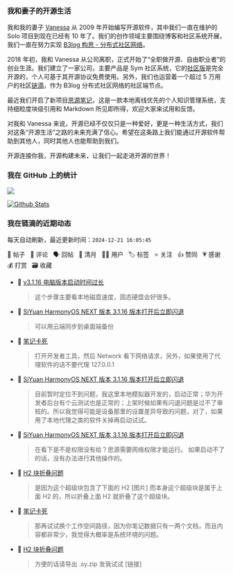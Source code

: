 ### 我和妻子的开源生活

我和我的妻子 [Vanessa](https://github.com/Vanessa219) 从 2009 年开始编写开源软件，其中我们一直在维护的 Solo 项目到现在已经有 10 年了。我们的创作领域主要围绕博客和社区系统开展，我们一直在努力实现 [B3log 构思 - 分布式社区网络](https://ld246.com/article/1546941897596)。

2018 年初，我和 Vanessa 从公司离职，正式开始了“全职做开源、自由职业者”的创业生涯。我们建立了一家公司，主要产品是 Sym 社区系统，它的[社区版](https://github.com/88250/symphony)是完全开源的，个人可基于其开源协议免费使用。另外，我们也运营着一个超过 5 万用户的社区[链滴](https://ld246.com)，作为 B3log 分布式社区网络的社区端节点。

最近我们开启了新项目[思源笔记](https://github.com/siyuan-note/siyuan)，这是一款本地离线优先的个人知识管理系统，支持细粒度块级引用和 Markdown 所见即所得，欢迎大家来试用和反馈。

对我和 Vanessa 来说，开源已经不仅仅只是一种爱好，更是一种生活方式，我们对这条“开源生活”之路的未来充满了信心。希望在这条路上我们能通过开源软件帮助到其他人，同时其他人也能帮助到我们。

开源连接你我，开源构建未来，让我们一起走进开源的世界！

### 我在 GitHub 上的统计

<a title="Hits" target="_blank" href="https://github.com/88250/88250"><img src="https://hits.b3log.org/88250/88250.svg"></a>

[![Github Stats](https://github-readme-stats.vercel.app/api?username=88250&theme=tokyonight&show_icons=true)](https://github.com/88250)

<!--events start -->

### 我在链滴的近期动态

每天自动刷新，最近更新时间：`2024-12-21 16:05:45`

📝 帖子 &nbsp; 💬 评论 &nbsp; 🗣 回帖 &nbsp; 🌙 清月 &nbsp; 👨‍💻 用户 &nbsp; 🏷️ 标签 &nbsp; ⭐️ 关注 &nbsp; 👍 赞同 &nbsp; 💗 感谢 &nbsp; 💰 打赏 &nbsp; 🗃 收藏

* 💬 [v3.1.16 电脑版本启动时间过长](https://ld246.com/article/1734719740155/comment/1734765146055#comments)

  > 这个步骤主要看本地磁盘速度，固态硬盘会好很多。
* 💬 [SiYuan HarmonyOS NEXT 版本 3.1.16 版本打开后立即闪退](https://ld246.com/article/1734688111205/comment/1734765096598#comments)

  > 可以用云端同步到桌面端备份
* 💬 [笔记卡死](https://ld246.com/article/1734540020647/comment/1734753384347#comments)

  > 打开开发者工具，然后 Network 看下网络请求，另外，如果使用了代理软件的话不要代理 127.0.0.1
* 💬 [SiYuan HarmonyOS NEXT 版本 3.1.16 版本打开后立即闪退](https://ld246.com/article/1734688111205/comment/1734752608145#comments)

  > 目前暂时定位不到问题，我这里本地模拟器开发的，启动正常；华为开发者后台有个云测试也是正常的；上架时候如果有闪退问题是过不了审核的。所以我觉得可能是设备那里的设置差异导致的问题，对了，如果用了本地代理之类的软件关掉再启动试试。
* 💬 [SiYuan HarmonyOS NEXT 版本 3.1.16 版本打开后立即闪退](https://ld246.com/article/1734688111205/comment/1734752083587#comments)

  > 在看下是不是权限没有给？思源需要网络权限才能运行。 如果启动不了的话，没有办法进行其他操作的。
* 💬 [H2 块折叠问题](https://ld246.com/article/1734748753368/comment/1734750900182#comments)

  > 是因为这个超级块包含了下面的 H2 [图片] 而本身这个超级块是属于上面 H2 的，所以折叠上面 H2 就折叠了这个超级块。
* 💬 [笔记卡死](https://ld246.com/article/1734540020647/comment/1734750377072#comments)

  > 那再试试换个工作空间路径，因为你笔记数据只有一两个文档，而且内容都非常少，我觉得大概率是系统环境的问题。
* 💬 [H2 块折叠问题](https://ld246.com/article/1734748753368/comment/1734749449462#comments)

  > 方便的话请导出 .sy.zip 发我试试 [链接]


<!--events end -->
